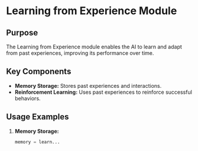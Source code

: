 
<!-- 
    Project: WholeBrainedIntelligence (WBI)
    Author: Reece Dixon
    Contact: info@quantascript.com
    Created: 2023-06-15
    Last Updated: 2024-06-25
    License: Custom License (Refer to LICENSE_COMMERCIAL_USE.md and LICENSE_PUBLIC_NON_COMMERCIAL.md)
    
    Copyright (c) 2024 Reece Dixon. All rights reserved.
    
    This file is part of the WholeBrainedIntelligence (WBI) project. Unauthorized copying,
    distribution, modification, or any other use is strictly prohibited without prior
    written consent from the author.
-->

# Learning from Experience Module

## Purpose

The Learning from Experience module enables the AI to learn and adapt from past experiences, improving its performance over time.

## Key Components

- **Memory Storage:** Stores past experiences and interactions.
- **Reinforcement Learning:** Uses past experiences to reinforce successful behaviors.

## Usage Examples

1. **Memory Storage:**
    ```python
    memory = learn...